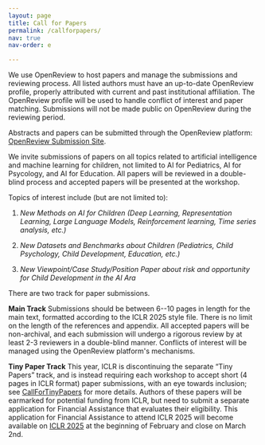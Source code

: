 ```yaml
---
layout: page
title: Call for Papers
permalink: /callforpapers/
nav: true
nav-order: e

---
```


We use OpenReview to host papers and manage the submissions and reviewing process. All listed authors must have an up-to-date OpenReview profile, properly attributed with current and past institutional affiliation. The OpenReview profile will be used to handle conflict of interest and paper matching. Submissions will not be made public on OpenReview during the reviewing period.

Abstracts and papers can be submitted through the OpenReview platform: [OpenReview Submission Site](https://openreview.net/group?id=ICLR.cc/2025/Workshop/AI4CHL).

We invite submissions of papers on all topics related to artificial intelligence and machine learning for children, not limited to AI for Pediatrics, AI for Psycology, and AI for Education. All papers will be reviewed in a double-blind process and accepted papers will be presented at the workshop.

Topics of interest include (but are not limited to):

1. *New Methods on AI for Children (Deep Learning, Representation Learning, Large Language Models, Reinforcement learning, Time series analysis, etc.)*

2. *New Datasets and Benchmarks about Children (Pediatrics, Child Psychology, Child Development, Education, etc.)*

3. *New Viewpoint/Case Study/Position Paper about risk and opportunity for Child Development in the AI Ara*

There are two track for paper submissions.

**Main Track** Submissions should be between 6--10 pages in length for the main text, formatted according to the ICLR 2025 style file. There is no limit on the length of the references and appendix. All accepted papers will be non-archival, and each submission will undergo a rigorous review by at least 2-3 reviewers in a double-blind manner. Conflicts of interest will be managed using the OpenReview platform's mechanisms.


**Tiny Paper Track** This year, ICLR is discontinuing the separate “Tiny Papers” track, and is instead requiring each workshop to accept short (4 pages in ICLR format) paper submissions, with an eye towards inclusion; see [CallForTinyPapers](https://iclr.cc/Conferences/2025/CallForTinyPapers) for more details. Authors of these papers will be earmarked for potential funding from ICLR, but need to submit a separate application for Financial Assistance that evaluates their eligibility. This application for Financial Assistance to attend ICLR 2025 will become available on [ICLR 2025](https://iclr.cc/Conferences/2025) at the beginning of February and close on March 2nd.


